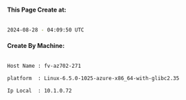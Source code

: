 
   
#### This Page Create at:

```bash

2024-08-28 - 04:09:50 UTC

```

#### Create By Machine:

```bash

Host Name : fv-az702-271

platform  : Linux-6.5.0-1025-azure-x86_64-with-glibc2.35

Ip Local  : 10.1.0.72

```

